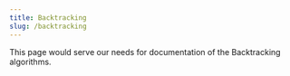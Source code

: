 ```yaml
---
title: Backtracking
slug: /backtracking
---
```


This page would serve our needs for documentation of the Backtracking algorithms.